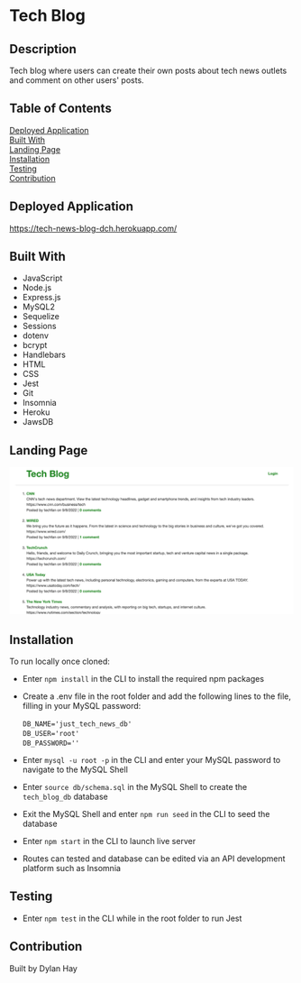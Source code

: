 # Tech Blog

## Description
Tech blog where users can create their own posts about tech news outlets and comment on other users' posts.

## Table of Contents
[Deployed Application](#deployed-application)  
[Built With](#built-with)  
[Landing Page](#landing-page)  
[Installation](#installation)   
[Testing](#testing)  
[Contribution](#contribution)  

## Deployed Application
https://tech-news-blog-dch.herokuapp.com/  

## Built With
* JavaScript
* Node.js
* Express.js
* MySQL2
* Sequelize
* Sessions
* dotenv
* bcrypt
* Handlebars
* HTML
* CSS
* Jest
* Git
* Insomnia
* Heroku
* JawsDB

## Landing Page
![Screenshot](./public/images/tech-blog-landpage.png "Landing Page")

## Installation
To run locally once cloned:
* Enter `npm install` in the CLI to install the required npm packages
* Create a .env file in the root folder and add the following lines to the file, filling in your MySQL password:

    `DB_NAME='just_tech_news_db'`  
    `DB_USER='root'`  
    `DB_PASSWORD=''` 

* Enter `mysql -u root -p` in the CLI and enter your MySQL password to navigate to the MySQL Shell
* Enter `source db/schema.sql` in the MySQL Shell to create the `tech_blog_db` database
* Exit the MySQL Shell and enter `npm run seed` in the CLI to seed the database
* Enter `npm start` in the CLI to launch live server
* Routes can tested and database can be edited via an API development platform such as Insomnia

## Testing
* Enter `npm test` in the CLI while in the root folder to run Jest

## Contribution
Built by Dylan Hay